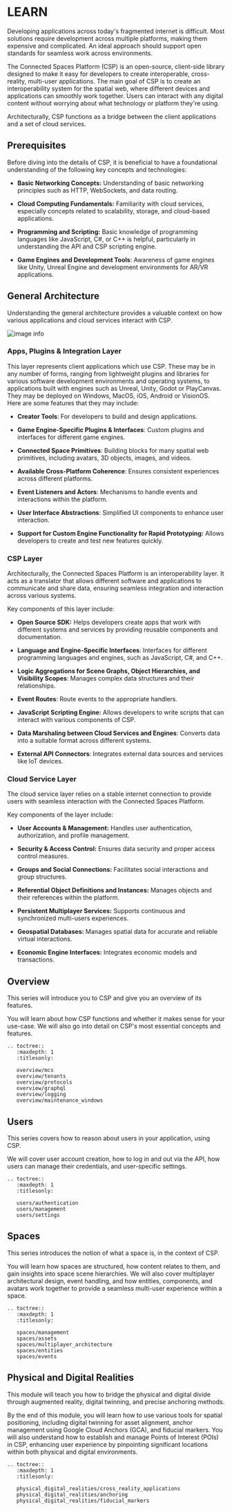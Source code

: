 # LEARN

Developing applications across today's fragmented internet is difficult. Most solutions require development across multiple platforms, making them expensive and complicated. An ideal approach should support open standards for seamless work across environments.

The Connected Spaces Platform (CSP) is an open-source, client-side library designed to make it easy for developers to create interoperable, cross-reality, multi-user applications. The main goal of CSP is to create an interoperability system for the spatial web, where different devices and applications can smoothly work together. Users can interact with any digital content without worrying about what technology or platform they're using. 

Architecturally, CSP functions as a bridge between the client applications and a set of cloud services.

## Prerequisites

Before diving into the details of CSP, it is beneficial to have a foundational understanding of the following key concepts and technologies:

* **Basic Networking Concepts:** Understanding of basic networking principles such as HTTP, WebSockets, and data routing.

* **Cloud Computing Fundamentals:** Familiarity with cloud services, especially concepts related to scalability, storage, and cloud-based applications.

* **Programming and Scripting:** Basic knowledge of programming languages like JavaScript, C\#, or C++ is helpful, particularly in understanding the API and CSP scripting engine.

* **Game Engines and Development Tools**: Awareness of game engines like Unity, Unreal Engine and development environments for AR/VR applications.

## General Architecture

Understanding the general architecture provides a valuable context on how various applications and cloud services interact with CSP.

![image info](../_static/stack.png)

### Apps, Plugins & Integration Layer

This layer represents client applications which use CSP. These may be in any number of forms, ranging from lightweight plugins and libraries for various software development environments and operating systems, to applications built with engines such as Unreal, Unity, Godot or PlayCanvas. They may be deployed on Windows, MacOS,  iOS, Android or VisionOS. Here are some features that they may include:

* **Creator Tools**: For developers to build and design applications.

* **Game Engine-Specific Plugins & Interfaces**: Custom plugins and interfaces for different game engines.

* **Connected Space Primitives**: Building blocks for many spatial web primitives, including avatars, 3D objects, images, and videos.

* **Available Cross-Platform Coherence**: Ensures consistent experiences across different platforms.

* **Event Listeners and Actors**: Mechanisms to handle events and interactions within the platform.

* **User Interface Abstractions**: Simplified UI components to enhance user interaction.

* **Support for Custom Engine Functionality for Rapid Prototyping:** Allows developers to create and test new features quickly.

### CSP Layer

Architecturally, the Connected Spaces Platform is an interoperability layer. It acts as a translator that allows different software and applications to communicate and share data, ensuring seamless integration and interaction across various systems.

Key components of this layer include:

* **Open Source SDK:** Helps developers create apps that work with different systems and services by providing reusable components and documentation.

* **Language and Engine-Specific Interfaces**: Interfaces for different programming languages and engines, such as JavaScript, C\#, and C++.

* **Logic Aggregations for Scene Graphs, Object Hierarchies, and Visibility Scopes**: Manages complex data structures and their relationships.

* **Event Routes**: Route events to the appropriate handlers.

* **JavaScript Scripting Engine:** Allows developers to write scripts that can interact with various components of CSP.

* **Data Marshaling between Cloud Services and Engines**: Converts data into a suitable format across different systems.

* **External API Connectors**: Integrates external data sources and services like IoT devices.

### Cloud Service Layer

The cloud service layer relies on a stable internet connection to provide users with seamless interaction with the Connected Spaces Platform.

Key components of the layer include:

* **User Accounts & Management:** Handles user authentication, authorization, and profile management.

* **Security & Access Control:** Ensures data security and proper access control measures.

* **Groups and Social Connections:** Facilitates social interactions and group structures.

* **Referential Object Definitions and Instances:** Manages objects and their references within the platform.

* **Persistent Multiplayer Services:** Supports continuous and synchronized multi-users experiences.

* **Geospatial Databases:** Manages spatial data for accurate and reliable virtual interactions.

* **Economic Engine Interfaces:** Integrates economic models and transactions.

## Overview

This series will introduce you to CSP and give you an overview of its features. 

You will learn about how CSP functions and whether it makes sense for your use-case. We will also go into detail on CSP's most essential concepts and features.

```eval_rst
.. toctree::
   :maxdepth: 1
   :titlesonly:

   overview/mcs
   overview/tenants
   overview/protocols
   overview/graphql
   overview/logging
   overview/maintenance_windows
```


## Users

This series covers how to reason about users in your application, using CSP.

We will cover user account creation, how to log in and out via the API, how users can manage their credentials, and user-specific settings.

```eval_rst
.. toctree::
   :maxdepth: 1
   :titlesonly:

   users/authentication
   users/management
   users/settings
```

## Spaces

This series introduces the notion of what a space is, in the context of CSP.

You will learn how spaces are structured, how content relates to them, and gain insights into space scene hierarchies. We will also cover multiplayer architectural design, event handling, and how entities, components, and avatars work together to provide a seamless multi-user experience within a space.

```eval_rst
.. toctree::
   :maxdepth: 1
   :titlesonly:

   spaces/management
   spaces/assets
   spaces/multiplayer_architecture
   spaces/entities
   spaces/events
```

## Physical and Digital Realities

This module will teach you how to bridge the physical and digital divide through augmented reality, digital twinning, and precise anchoring methods.

By the end of this module, you will learn how to use various tools for spatial positioning, including digital twinning for asset alignment, anchor management using Google Cloud Anchors (GCA), and fiducial markers. You will also understand how to establish and manage Points of Interest (POIs) in CSP, enhancing user experience by pinpointing significant locations within both physical and digital environments.

```eval_rst
.. toctree::
   :maxdepth: 1
   :titlesonly:

   physical_digital_realities/cross_reality_applications
   physical_digital_realities/anchoring
   physical_digital_realities/fiducial_markers
```
